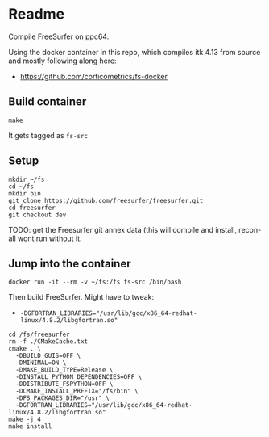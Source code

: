 # Readme

Compile FreeSurfer on ppc64.  

Using the docker container in this repo, which compiles itk 4.13 from source
 and mostly following along here:
  - https://github.com/corticometrics/fs-docker

## Build container

`make`

It gets tagged as `fs-src`

## Setup

```
mkdir ~/fs
cd ~/fs
mkdir bin
git clone https://github.com/freesurfer/freesurfer.git
cd freesurfer
git checkout dev
```

TODO: get the Freesurfer git annex data (this will compile and install, recon-all wont run without it.

## Jump into the container

```
docker run -it --rm -v ~/fs:/fs fs-src /bin/bash
```

Then build FreeSurfer.  Might have to tweak:
  - `-DGFORTRAN_LIBRARIES="/usr/lib/gcc/x86_64-redhat-linux/4.8.2/libgfortran.so"`

```
cd /fs/freesurfer
rm -f ./CMakeCache.txt
cmake . \
  -DBUILD_GUIS=OFF \
  -DMINIMAL=ON \
  -DMAKE_BUILD_TYPE=Release \
  -DINSTALL_PYTHON_DEPENDENCIES=OFF \
  -DDISTRIBUTE_FSPYTHON=OFF \
  -DCMAKE_INSTALL_PREFIX="/fs/bin" \
  -DFS_PACKAGES_DIR="/usr" \
  -DGFORTRAN_LIBRARIES="/usr/lib/gcc/x86_64-redhat-linux/4.8.2/libgfortran.so"
make -j 4
make install
```
